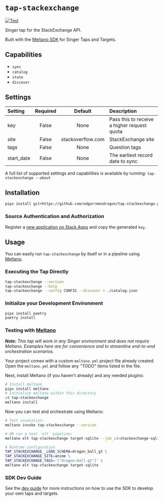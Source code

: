 # `tap-stackexchange`

[![Test](https://github.com/MeltanoLabs/tap-stackexchange/actions/workflows/test.yml/badge.svg)](https://github.com/MeltanoLabs/tap-stackexchange/actions/workflows/test.yml)

Singer tap for the StackExchange API.

Built with the [Meltano SDK](https://sdk.meltano.com) for Singer Taps and Targets.

## Capabilities

* `sync`
* `catalog`
* `state`
* `discover`

## Settings

| Setting   | Required | Default | Description |
|:----------|:--------:|:-------:|:------------|
| key       | False    | None    | Pass this to receive a higher request quota |
| site      | False    | stackoverflow.com | StackExchange site |
| tags      | False    | None    | Question tags |
| start_date| False    | None    | The earliest record date to sync |

A full list of supported settings and capabilities is available by running: `tap-stackexchange --about`

## Installation

```bash
pipx install git+https://github.com/edgarrmondragon/tap-stackexchange.git
```

### Source Authentication and Authorization

Register a [new application on Stack Apps](https://stackapps.com/apps/oauth/register) and copy the generated `key`.

## Usage

You can easily run `tap-stackexchange` by itself or in a pipeline using [Meltano](https://meltano.com/).

### Executing the Tap Directly

```bash
tap-stackexchange --version
tap-stackexchange --help
tap-stackexchange --config CONFIG --discover > ./catalog.json
```

### Initialize your Development Environment

```bash
pipx install poetry
poetry install
```

<!--
### Create and Run Tests

Create tests within the `tap_stackexchange/tests` subfolder and
  then run:

```bash
poetry run pytest
```

You can also test the `tap-stackexchange` CLI interface directly using `poetry run`:

```bash
poetry run tap-stackexchange --help
```
-->

### Testing with [Meltano](https://www.meltano.com)

_**Note:** This tap will work in any Singer environment and does not require Meltano.
Examples here are for convenience and to streamline end-to-end orchestration scenarios._

Your project comes with a custom `meltano.yml` project file already created. Open the `meltano.yml` and follow any _"TODO"_ items listed in
the file.

Next, install Meltano (if you haven't already) and any needed plugins:

```bash
# Install meltano
pipx install meltano
# Initialize meltano within this directory
cd tap-stackexchange
meltano install
```

Now you can test and orchestrate using Meltano:

```bash
# Test invocation:
meltano invoke tap-stackexchange --version

# OR run a test `elt` pipeline:
meltano elt tap-stackexchange target-sqlite --job_id=stackexchange-sqlite

# Runtime configuration
TAP_STACKEXCHANGE__LOAD_SCHEMA=dragon_ball_gt \
TAP_STACKEXCHANGE_SITE=anime \
TAP_STACKEXCHANGE_TAGS='["dragon-ball-gt"]' \
meltano elt tap-stackexchange target-sqlite
```

### SDK Dev Guide

See the [dev guide](https://sdk.meltano.com/en/latest/dev_guide.html) for more instructions on how to use the SDK to 
develop your own taps and targets.
